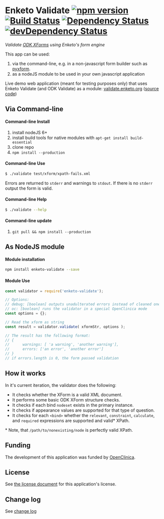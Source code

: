 Enketo Validate [![npm version](https://badge.fury.io/js/enketo-validate.svg)](http://badge.fury.io/js/enketo-validate) [![Build Status](https://travis-ci.org/enketo/enketo-validate.svg?branch=master)](https://travis-ci.org/enketo/enketo-validate) [![Dependency Status](https://david-dm.org/enketo/enketo-validate/status.svg)](https://david-dm.org/enketo/enketo-validate) [![devDependency Status](https://david-dm.org/enketo/enketo-validate/dev-status.svg)](https://david-dm.org/enketo/enketo-validate?type=dev)
==============

_Validate [ODK XForms](https://opendatakit.github.io/xforms-spec/) using Enketo's form engine_

This app can be used:

1. via the command-line, e.g. in a non-javascript form builder such as [pyxform](https://github.com/XLSForm/pyxform).
2. as a nodeJS module to be used in your own javascript application

Live demo web application (meant for testing purposes only) that uses Enketo Validate (and ODK Validate) as a module: [validate.enketo.org](https://validate.enketo.org) \([source code](https://github.com/enketo/enketo-validate-webapp)\)

## Via Command-line

#### Command-line Install

1. install nodeJS 6+
2. install build tools for native modules with `apt-get install build-essential`
3. clone repo 
4. `npm install --production`

#### Command-line Use

```bash
$ ./validate test/xform/xpath-fails.xml
```

Errors are returned to `stderr` and warnings to `stdout`. If there is no `stderr` output the form is valid.

#### Command-line Help
```bash
$ ./validate --help
```

#### Command-line update

1. `git pull && npm install --production`

## As NodeJS module

#### Module installation 

```bash
npm install enketo-validate --save
```

#### Module Use

```js
const validator = require('enketo-validate');

// Options:
// debug: [boolean] outputs unadulterated errors instead of cleaned ones
// oc: [boolean] runs the validator in a special OpenClinica mode
const options = {}; 

// Read the xform as string
const result = validator.validate( xformStr, options );

// The result has the following format:
// {
//      warnings: [ 'a warning', 'another warning'],
//      errors: ['an error', 'another error']
// }
// if errors.length is 0, the form passed validation
```

## How it works

In it's current iteration, the validator does the following:

* It checks whether the XForm is a valid XML document.
* It performs some basic ODK XForm structure checks.
* It checks if each bind `nodeset` exists in the primary instance.
* It checks if appearance values are supported for that type of question.
* It checks for each `<bind>` whether the `relevant`, `constraint`, `calculate`, and `required` expressions are supported and valid\* XPath.

\* Note, that `/path/to/nonexisting/node` is perfectly valid XPath.

## Funding

The development of this application was funded by [OpenClinica](https://openclinica.com). 

## License

See [the license document](LICENSE) for this application's license.

## Change log

See [change log](./CHANGELOG.md)
